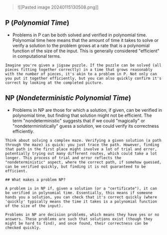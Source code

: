 >![[Pasted image 20240115130508.png]]

## P (_Polynomial Time_)
- Problems in P can be both solved and verified in polynomial time. Polynomial time here means that the amount of time it takes to solve or verify a solution to the problem grows at a rate that is a polynomial function of the size of the input. This is generally considered "efficient" in computational terms.

```ad-example
Imagine you're given a jigsaw puzzle. If the puzzle can be solved (all pieces fitting together correctly) in a time that grows reasonably with the number of pieces, it's akin to a problem in P. Not only can you put it together efficiently, but you can also quickly confirm it's correct by looking at the completed picture.
```

## NP (_Nondeterministic Polynomial Time_)
- Problems in NP are those for which a solution, if given, can be verified in polynomial time, but finding that solution might not be efficient. The term "nondeterministic" suggests that if we could "magically" or "nondeterministically" guess a solution, we could verify its correctness efficiently.

```ad-example
Think about solving a complex maze. Verifying a given solution (a path through the maze) is quick: you just trace the path. However, finding that path in the first place might involve a lot of trial and error, potentially trying out many different routes, which could take a lot longer. This process of trial and error reflects the "nondeterministic" aspect, where the correct path, if somehow guessed, can be verified quickly, but finding it is not guaranteed to be efficient.
```

```ad-note
## What makes a problem NP?

A problem is in NP if, given a solution (or a "certificate"), it can be verified in polynomial time. Essentially, this means if someone hands you a solution, you can check that it's correct quickly (where 'quickly' typically means the time it takes is a polynomial function of the size of the input).

Problems in NP are decision problems, which means they have yes or no answers. These problems are such that solutions exist (though they might be hard to find), and once found, their correctness can be checked quickly.
```



